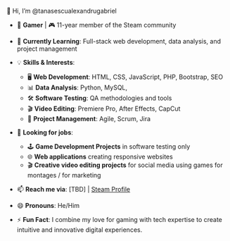 👋 Hi, I’m @tanasescualexandrugabriel 
- 👾 **Gamer** | 🎮 11-year member of the Steam community  
- 🌱 **Currently Learning**: Full-stack web development, data analysis, and project management  
- 💡 **Skills & Interests**:
   - 🖥️ **Web Development**: HTML, CSS, JavaScript, PHP, Bootstrap, SEO
   - 📊 **Data Analysis**: Python, MySQL,
   - 🛠️ **Software Testing**: QA methodologies and tools
   - 🎬 **Video Editing**: Premiere Pro, After Effects, CapCut
   - 📝 **Project Management**: Agile, Scrum, Jira

- 💼 **Looking for jobs**:
   - 🕹️ **Game Development Projects** in software testing only
   - 🌐 **Web applications** creating responsive websites
   - 🎬 **Creative video editing projects** for social media using games for montages / for marketing
- 📫 **Reach me via**: [TBD] | [Steam Profile](TBD)

- 😄 **Pronouns**: He/Him 
  
- ⚡ **Fun Fact**: I combine my love for gaming with tech expertise to create intuitive and innovative digital experiences.

<!---
tanasescualexandrugabriel/tanasescualexandrugabriel is a ✨ special ✨ repository because its `README.md` (this file) appears on your GitHub profile.
You can click the Preview link to take a look at your changes.
--->
